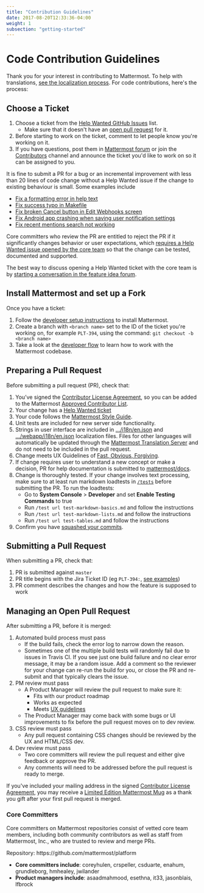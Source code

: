 ```yaml
---
title: "Contribution Guidelines"
date: 2017-08-20T12:33:36-04:00
weight: 1
subsection: "getting-started"
---
```


<div class="section" id="code-contribution-guidelines">
<span id="code-contribution-guidelines"></span><h1>Code Contribution Guidelines</h1>
<p>Thank you for your interest in contributing to Mattermost. To help with translations, <a class="reference external" href="https://docs.mattermost.com/developer/localization.html">see the localization process</a>. For code contributions, here's the process:</p>
<div class="section" id="choose-a-ticket">
<span id="choose-a-ticket"></span><h2>Choose a Ticket</h2>
<ol class="simple">
<li>Choose a ticket from the <a class="reference external" href="https://github.com/mattermost/platform/issues?utf8=%E2%9C%93&amp;q=is%3Aissue%20is%3Aopen%20%5BHelp%20Wanted%5D">Help Wanted GitHub Issues</a> list.<ul>
<li>Make sure that it doesn't have an <a class="reference external" href="https://github.com/mattermost/platform/pulls">open pull request</a> for it.</li>
</ul>
</li>
<li>Before starting to work on the ticket, comment to let people know you're working on it.</li>
<li>If you have questions, post them in <a class="reference external" href="http://forum.mattermost.org/">Mattermost forum</a> or join the <a class="reference external" href="https://pre-release.mattermost.com/core/channels/tickets">Contributors</a> channel and announce the ticket you'd like to work on so it can be assigned to you.</li>
</ol>
<p>It is fine to submit a PR for a bug or an incremental improvement with less than 20 lines of code change without a Help Wanted issue if the change to existing behaviour is small. Some examples include</p>
<ul class="simple">
<li><a class="reference external" href="https://github.com/mattermost/platform/pull/5640">Fix a formatting error in help text</a></li>
<li><a class="reference external" href="https://github.com/mattermost/platform/pull/5809">Fix success typo in Makefile</a></li>
<li><a class="reference external" href="https://github.com/mattermost/platform/pull/5612">Fix broken Cancel button in Edit Webhooks screen</a></li>
<li><a class="reference external" href="https://github.com/mattermost/mattermost-mobile/pull/364">Fix Android app crashing when saving user notification settings</a></li>
<li><a class="reference external" href="https://github.com/mattermost/platform/pull/5878">Fix recent mentions search not working</a></li>
</ul>
<p>Core committers who review the PR are entitled to reject the PR if it significantly changes behavior or user expectations, which <a class="reference external" href="http://docs.mattermost.com/process/help-wanted.html">requires a Help Wanted issue opened by the core team</a> so that the change can be tested, documented and supported.</p>
<p>The best way to discuss opening a Help Wanted ticket with the core team is by <a class="reference external" href="https://www.mattermost.org/feature-ideas/">starting a conversation in the feature idea forum</a>.</p>
</div>
<div class="section" id="install-mattermost-and-set-up-a-fork">
<span id="install-mattermost-and-set-up-a-fork"></span><h2>Install Mattermost and set up a Fork</h2>
<p>Once you have a ticket:</p>
<ol class="simple">
<li>Follow the <a class="reference external" href="/contribute/getting-started/developer-setup/">developer setup instructions</a> to install Mattermost.</li>
<li>Create a branch with <code class="docutils literal"><span class="pre">&lt;branch</span> <span class="pre">name&gt;</span></code> set to the ID of the ticket you're working on, for example <code class="docutils literal"><span class="pre">PLT-394</span></code>, using the command: <code class="docutils literal"><span class="pre">git</span> <span class="pre">checkout</span> <span class="pre">-b</span> <span class="pre">&lt;branch</span> <span class="pre">name&gt;</span></code></li>
<li>Take a look at the <a class="reference external" href="https://docs.mattermost.com/developer/developer-flow.html">developer flow</a> to learn how to work with the Mattermost codebase.</li>
</ol>
</div>
<div class="section" id="preparing-a-pull-request">
<span id="preparing-a-pull-request"></span><h2>Preparing a Pull Request</h2>
<p>Before submitting a pull request (PR), check that:</p>
<ol class="simple">
<li>You’ve signed the <a class="reference external" href="http://www.mattermost.org/mattermost-contributor-agreement/">Contributor License Agreement</a>, so you can be added to the Mattermost <a class="reference external" href="https://docs.google.com/spreadsheets/d/1NTCeG-iL_VS9bFqtmHSfwETo5f-8MQ7oMDE5IUYJi_Y/pubhtml?gid=0&amp;single=true">Approved Contributor List</a>.</li>
<li>Your change has a <a class="reference external" href="http://docs.mattermost.com/process/help-wanted.html">Help Wanted ticket</a></li>
<li>Your code follows the <a class="reference external" href="http://docs.mattermost.com/developer/style-guide.html">Mattermost Style Guide</a>.</li>
<li>Unit tests are included for new server side functionality.</li>
<li>Strings in user interface are included in <a class="reference external" href="https://github.com/mattermost/platform/blob/master/i18n/en.json">.../i18n/en.json</a> and <a class="reference external" href="https://github.com/mattermost/platform/tree/master/webapp/i18n/en.json">.../webapp/i18n/en.json</a> localization files. Files for other languages will automatically be updated through the <a class="reference external" href="http://translate.mattermost.com">Mattermost Translation Server</a> and do not need to be included in the pull request.</li>
<li>Change meets UX Guidelines of <a class="reference external" href="http://www.mattermost.org/design-principles/">Fast, Obvious, Forgiving</a>.</li>
<li>If change requires user to understand a new concept or make a decision, PR for help documentation is submitted to <a class="reference external" href="https://github.com/mattermost/docs">mattermost/docs</a>.</li>
<li>Change is thoroughly tested. If your change involves text processing, make sure to at least run markdown loadtests in <a class="reference external" href="https://github.com/mattermost/platform/tree/master/tests"><code class="docutils literal"><span class="pre">/tests</span></code></a> before submitting the PR. To run the loadtests:<ul>
<li>Go to <strong>System Console</strong> &gt; <strong>Developer</strong> and set <strong>Enable Testing Commands</strong> to true</li>
<li>Run <code class="docutils literal"><span class="pre">/test</span> <span class="pre">url</span> <span class="pre">test-markdown-basics.md</span></code> and follow the instructions</li>
<li>Run <code class="docutils literal"><span class="pre">/test</span> <span class="pre">url</span> <span class="pre">test-markdown-lists.md</span></code> and follow the instructions</li>
<li>Run <code class="docutils literal"><span class="pre">/test</span> <span class="pre">url</span> <span class="pre">test-tables.md</span></code> and follow the instructions</li>
</ul>
</li>
<li>Confirm you have <a class="reference external" href="http://git-scm.com/book/en/v2/Git-Tools-Rewriting-History#Squashing-Commits">squashed your commits</a>.</li>
</ol>
</div>
<div class="section" id="submitting-a-pull-request">
<span id="submitting-a-pull-request"></span><h2>Submitting a Pull Request</h2>
<p>When submitting a PR, check that:</p>
<ol class="simple">
<li>PR is submitted against <code class="docutils literal"><span class="pre">master</span></code></li>
<li>PR title begins with the Jira Ticket ID (eg <code class="docutils literal"><span class="pre">PLT-394:</span></code>, <a class="reference external" href="https://github.com/mattermost/platform/pulls?q=is%3Apr+is%3Aclosed">see examples</a>)</li>
<li>PR comment describes the changes and how the feature is supposed to work</li>
</ol>
</div>
<div class="section" id="managing-an-open-pull-request">
<span id="managing-an-open-pull-request"></span><h2>Managing an Open Pull Request</h2>
<p>After submitting a PR, before it is merged:</p>
<ol class="simple">
<li>Automated build process must pass<ul>
<li>If the build fails, check the error log to narrow down the reason.</li>
<li>Sometimes one of the multiple build tests will randomly fail due to issues in Travis CI. If you see just one build failure and no clear error message, it may be a random issue. Add a comment so the reviewer for your change can re-run the build for you, or close the PR and re-submit and that typically clears the issue.</li>
</ul>
</li>
<li>PM review must pass<ul>
<li>A Product Manager will review the pull request to make sure it:<ul>
<li>Fits with our product roadmap</li>
<li>Works as expected</li>
<li>Meets <a class="reference external" href="https://docs.mattermost.com/developer/fx-guidelines.html">UX guidelines</a></li>
</ul>
</li>
<li>The Product Manager may come back with some bugs or UI improvements to fix before the pull request moves on to dev review.</li>
</ul>
</li>
<li>CSS review must pass<ul>
<li>Any pull request containing CSS changes should be reviewed by the UX and HTML/CSS dev.</li>
</ul>
</li>
<li>Dev review must pass<ul>
<li>Two core committers will review the pull request and either give feedback or approve the PR.</li>
<li>Any comments will need to be addressed before the pull request is ready to merge.</li>
</ul>
</li>
</ol>
<p>If you've included your mailing address in the signed <a class="reference external" href="https://www.mattermost.org/mattermost-contributor-agreement/">Contributor License Agreement</a>, you may receive a <a class="reference external" href="https://forum.mattermost.org/t/limited-edition-mattermost-mugs/143">Limited Edition Mattermost Mug</a> as a thank you gift after your first pull request is merged.</p>
<div class="section" id="core-committers">
<span id="core-committers"></span><h3>Core Committers</h3>
<p>Core committers on Mattermost repositories consist of vetted core team members, including both community contributors as well as staff from Mattermost, Inc., who are trusted to review and merge PRs.</p>
<p>Repository: https://github.com/mattermost/platform</p>
<ul class="simple">
<li><strong>Core committers include</strong>: coreyhulen, crspeller, csduarte, enahum, grundleborg, hmhealey, jwilander</li>
<li><strong>Product managers include</strong>: asaadmahmood, esethna, it33, jasonblais, lfbrock</li>
</ul>
</div>
</div>
</div>
